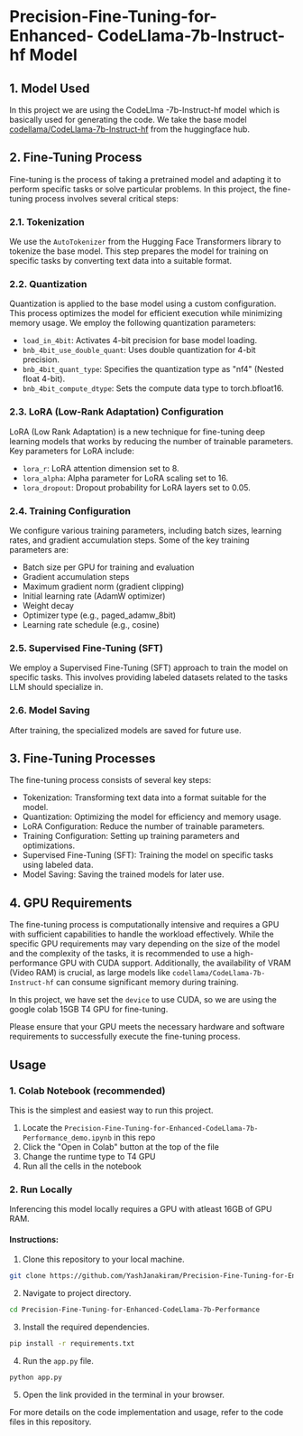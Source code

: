 # Precision-Fine-Tuning-for-Enhanced- CodeLlama-7b-Instruct-hf Model
## 1. Model Used

In this project we are using the CodeLlma -7b-Instruct-hf model which is basically used for generating the code.
We take the base model [codellama/CodeLlama-7b-Instruct-hf](https://huggingface.co/codellama/CodeLlama-7b-Instruct-hf) from the huggingface hub.

## 2. Fine-Tuning Process

Fine-tuning is the process of taking a pretrained model and adapting it to perform specific tasks or solve particular problems. In this project, the fine-tuning process involves several critical steps:

### 2.1. Tokenization

We use the `AutoTokenizer` from the Hugging Face Transformers library to tokenize the base model. This step prepares the model for training on specific tasks by converting text data into a suitable format.

### 2.2. Quantization

Quantization is applied to the base model using a custom configuration. This process optimizes the model for efficient execution while minimizing memory usage. We employ the following quantization parameters:

- `load_in_4bit`: Activates 4-bit precision for base model loading.
- `bnb_4bit_use_double_quant`: Uses double quantization for 4-bit precision.
- `bnb_4bit_quant_type`: Specifies the quantization type as "nf4" (Nested float 4-bit).
- `bnb_4bit_compute_dtype`: Sets the compute data type to torch.bfloat16.

### 2.3. LoRA (Low-Rank Adaptation) Configuration

LoRA (Low Rank Adaptation) is a new technique for fine-tuning deep learning models that works by reducing the number of trainable parameters. Key parameters for LoRA include:

- `lora_r`: LoRA attention dimension set to 8.
- `lora_alpha`: Alpha parameter for LoRA scaling set to 16.
- `lora_dropout`: Dropout probability for LoRA layers set to 0.05.

### 2.4. Training Configuration

We configure various training parameters, including batch sizes, learning rates, and gradient accumulation steps. Some of the key training parameters are:

- Batch size per GPU for training and evaluation
- Gradient accumulation steps
- Maximum gradient norm (gradient clipping)
- Initial learning rate (AdamW optimizer)
- Weight decay
- Optimizer type (e.g., paged_adamw_8bit)
- Learning rate schedule (e.g., cosine)

### 2.5. Supervised Fine-Tuning (SFT)

We employ a Supervised Fine-Tuning (SFT) approach to train the model on specific tasks. This involves providing labeled datasets related to the tasks LLM should specialize in.

### 2.6. Model Saving

After training, the specialized models are saved for future use.

## 3. Fine-Tuning Processes

The fine-tuning process consists of several key steps:

- Tokenization: Transforming text data into a format suitable for the model.
- Quantization: Optimizing the model for efficiency and memory usage.
- LoRA Configuration: Reduce the number of trainable parameters.
- Training Configuration: Setting up training parameters and optimizations.
- Supervised Fine-Tuning (SFT): Training the model on specific tasks using labeled data.
- Model Saving: Saving the trained models for later use.

## 4. GPU Requirements

The fine-tuning process is computationally intensive and requires a GPU with sufficient capabilities to handle the workload effectively. While the specific GPU requirements may vary depending on the size of the model and the complexity of the tasks, it is recommended to use a high-performance GPU with CUDA support. Additionally, the availability of VRAM (Video RAM) is crucial, as large models like `codellama/CodeLlama-7b-Instruct-hf` can consume significant memory during training. 

In this project, we have set the `device` to use CUDA, so we are using the google colab 15GB T4 GPU for fine-tuning.

Please ensure that your GPU meets the necessary hardware and software requirements to successfully execute the fine-tuning process.

## Usage

### 1. Colab Notebook (recommended)

This is the simplest and easiest way to run this project.

1. Locate the `Precision-Fine-Tuning-for-Enhanced-CodeLlama-7b-Performance_demo.ipynb` in this repo
2. Click the "Open in Colab" button at the top of the file
3. Change the runtime type to T4 GPU
4. Run all the cells in the notebook

### 2. Run Locally

Inferencing this model locally requires a GPU with atleast 16GB of GPU RAM.

#### Instructions:

1. Clone this repository to your local machine.
```bash
git clone https://github.com/YashJanakiram/Precision-Fine-Tuning-for-Enhanced-CodeLlama-7b-Performance
```

2. Navigate to project directory.
```bash
cd Precision-Fine-Tuning-for-Enhanced-CodeLlama-7b-Performance
```

3. Install the required dependencies. 
```bash
pip install -r requirements.txt
```

4. Run the `app.py` file.
```bash
python app.py
```

5. Open the link provided in the terminal in your browser.

For more details on the code implementation and usage, refer to the code files in this repository.

